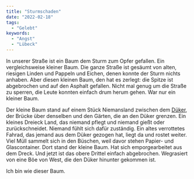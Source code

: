 ```yaml
---
title: "Sturmschaden"
date: "2022-02-18"
tags:
  - "Gelebt"
keywords:
  - "Angst"
  - "Lübeck"
---
```


In unserer Straße ist ein Baum dem Sturm zum Opfer gefallen. Ein vergleichsweise kleiner Baum. Die ganze Straße ist gesäumt von alten, riesigen Linden und Pappeln und Eichen, denen konnte der Sturm nichts anhaben. Aber diesen kleinen Baum, den hat es zerlegt: die Spitze ist abgebrochen und auf den Asphalt gefallen. Nicht mal genug um die Straße zu sperren, die Leute konnten einfach drum herum gehen. War nur ein kleiner Baum.

Der kleine Baum stand auf einem Stück Niemansland zwischen dem [Düker](https://de.wikipedia.org/wiki/D%C3%BCker#/media/Datei:Wakenitzd%C3%BCker.jpg), der Brücke über denselben und den Gärten, die an den Düker grenzen. Ein kleines Dreieck Land, das niemand pflegt und niemand gießt oder zurückschneidet. Niemand fühlt sich dafür zuständig. Ein altes verrottetes Fahrad, das jemand aus dem Düker gezogen hat, liegt da und rostet weiter. Viel Müll sammelt sich in den Büschen, weil davor stehen Papier- und Glascontainer. Dort stand der kleine Baum. Hat sich emporgearbeitet aus dem Dreck. Und jetzt ist das obere Drittel einfach abgebrochen. Wegrasiert von eine Böe von West, die den Düker hinunter gekommen ist.

Ich bin wie dieser Baum.
